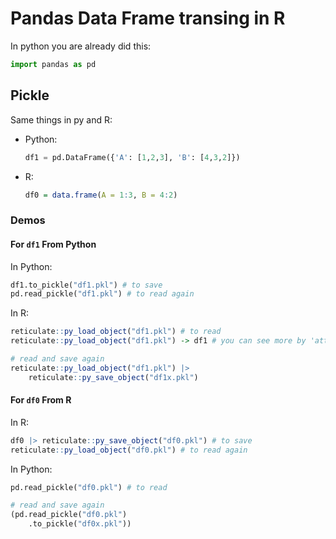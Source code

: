 
# Pandas Data Frame transing in R

In python you are already did this: 

~~~ py
import pandas as pd
~~~

## Pickle

Same things in py and R: 

- Python: 
  
  ~~~ py
  df1 = pd.DataFrame({'A': [1,2,3], 'B': [4,3,2]})
  ~~~

- R: 
  
  ~~~ R
  df0 = data.frame(A = 1:3, B = 4:2)
  ~~~
  

### Demos

#### For `df1` From Python

In Python: 

~~~ py
df1.to_pickle("df1.pkl") # to save
pd.read_pickle("df1.pkl") # to read again
~~~

In R: 

~~~ R
reticulate::py_load_object("df1.pkl") # to read
reticulate::py_load_object("df1.pkl") -> df1 # you can see more by 'attributes(df1)'

# read and save again
reticulate::py_load_object("df1.pkl") |> 
	reticulate::py_save_object("df1x.pkl")
~~~

#### For `df0` From R

In R: 

~~~ R
df0 |> reticulate::py_save_object("df0.pkl") # to save
reticulate::py_load_object("df0.pkl") # to read again
~~~

In Python: 

~~~ py
pd.read_pickle("df0.pkl") # to read

# read and save again
(pd.read_pickle("df0.pkl")
	.to_pickle("df0x.pkl"))
~~~





